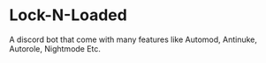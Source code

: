 # Lock-N-Loaded
A discord bot that come with many features like Automod, Antinuke, Autorole, Nightmode Etc.
